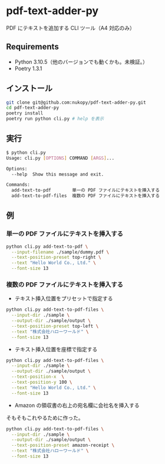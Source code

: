 # pdf-text-adder-py

PDF にテキストを追加する CLI ツール（A4 対応のみ）

## Requirements

- Python 3.10.5（他のバージョンでも動くかも。未検証。）
- Poetry 1.3.1

## インストール

```sh
git clone git@github.com:nukopy/pdf-text-adder-py.git
cd pdf-text-adder-py
poetry install
poetry run python cli.py # help を表示
```

## 実行

```sh
$ python cli.py
Usage: cli.py [OPTIONS] COMMAND [ARGS]...

Options:
  --help  Show this message and exit.

Commands:
  add-text-to-pdf        単一の PDF ファイルにテキストを挿入する
  add-text-to-pdf-files  複数の PDF ファイルにテキストを挿入する
```

## 例

### 単一の PDF ファイルにテキストを挿入する

```sh
python cli.py add-text-to-pdf \
  --input-filename ./sample/dummy.pdf \
  --text-position-preset top-right \
  --text "Hello World Co., Ltd." \
  --font-size 13
```

### 複数の PDF ファイルにテキストを挿入する

- テキスト挿入位置をプリセットで指定する

```sh
python cli.py add-text-to-pdf-files \
  --input-dir ./sample \
  --output-dir ./sample/output \
  --text-position-preset top-left \
  --text "株式会社ハローワールド" \
  --font-size 13
```

- テキスト挿入位置を座標で指定する

```sh
python cli.py add-text-to-pdf-files \
  --input-dir ./sample \
  --output-dir ./sample/output \
  --text-position-x  \
  --text-position-y 100 \
  --text "Hello World Co., Ltd." \
  --font-size 13
```

- Amazon の領収書の右上の宛名欄に会社名を挿入する

そもそもこれやるために作った。

```sh
python cli.py add-text-to-pdf-files \
  --input-dir ./sample \
  --output-dir ./sample/output \
  --text-position-preset amazon-receipt \
  --text "株式会社ハローワールド" \
  --font-size 13
```
